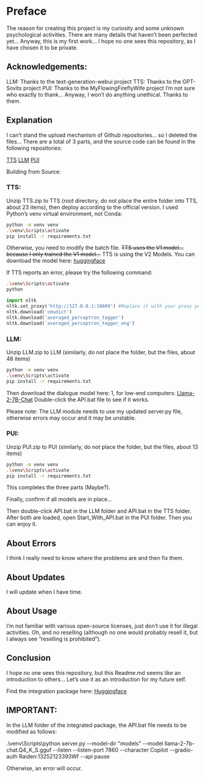 # Preface

The reason for creating this project is my curiosity and some unknown psychological activities. There are many details that haven’t been perfected yet… Anyway, this is my first work… I hope no one sees this repository, as I have chosen it to be private.

## Acknowledgements:

LLM: Thanks to the text-generation-webui project
TTS: Thanks to the GPT-Sovits project
PUI: Thanks to the MyFlowingFireflyWife project
I’m not sure who exactly to thank… Anyway, I won’t do anything unethical. Thanks to them.

## Explanation

I can’t stand the upload mechanism of Github repositories… so I deleted the files… There are a total of 3 parts, and the source code can be found in the following repositories:

[TTS](https://github.com/RVC-Boss/GPT-SoVITS)
[LLM](https://github.com/oobabooga/text-generation-webui)
[PUI](https://github.com/PYmili/MyFlowingFireflyWife)

Building from Source:

### TTS:
Unzip TTS.zip to TTS (root directory, do not place the entire folder into TTS, about 23 items), then deploy according to the official version. I used Python’s venv virtual environment, not Conda:

```sh
python -m venv venv
.\venv\Scripts\activate
pip install -r requirements.txt
```

Otherwise, you need to modify the batch file.
~~TTS uses the V1 model… because I only trained the V1 model…~~
TTS is using the V2 Models.
You can download the model here: [huggingface](https://huggingface.co/RaidenSilver/TTS/tree/main)

If TTS reports an error, please try the following command:

```sh
.\venv\Scripts\activate
python
```

```python
import nltk
nltk.set_proxy('http://127.0.0.1:10809') #Replace it with your proxy port
nltk.download('cmudict')
nltk.download('averaged_perceptron_tagger')
nltk.download('averaged_perceptron_tagger_eng')
```

### LLM:
Unzip LLM.zip to LLM (similarly, do not place the folder, but the files, about 48 items)

```sh
python -m venv venv
.\venv\Scripts\activate
pip install -r requirements.txt
```

Then download the dialogue model here: 1, for low-end computers: 
[Llama-2-7B-Chat](https://huggingface.co/TheBloke/Llama-2-7B-Chat-GGUF/resolve/main/llama-2-7b-chat.Q4_K_S.gguf?download=true)
Double-click the API.bat file to see if it works.

Please note: The LLM module needs to use my updated server.py file, otherwise errors may occur and it may be unstable.

### PUI:
Unzip PUI.zip to PUI (similarly, do not place the folder, but the files, about 13 items)

```sh
python -m venv venv
.\venv\Scripts\activate
pip install -r requirements.txt
```

This completes the three parts (Maybe?).

Finally, confirm if all models are in place…

Then double-click API.bat in the LLM folder and API.bat in the TTS folder. After both are loaded, open Start_With_API.bat in the PUI folder. Then you can enjoy it.

## About Errors

I think I really need to know where the problems are and then fix them.

## About Updates

I will update when I have time.

## About Usage

I’m not familiar with various open-source licenses, just don’t use it for illegal activities. Oh, and no reselling (although no one would probably resell it, but I always see “reselling is prohibited”).

## Conclusion

I hope no one sees this repository, but this Readme.md seems like an introduction to others… Let’s use it as an introduction for my future self.

Find the integration package here: [Huggingface](https://huggingface.co/RaidenSilver/desktop-pet-AI)

## IMPORTANT:
In the LLM folder of the integrated package, the API.bat file needs to be modified as follows:

.\venv\Scripts\python server.py --model-dir "models" --model llama-2-7b-chat.Q4_K_S.gguf --listen --listen-port 7860 --character Copilot --gradio-auth Raiden:13252123393Wf --api
pause

󠁪Otherwise, an error will occur.
